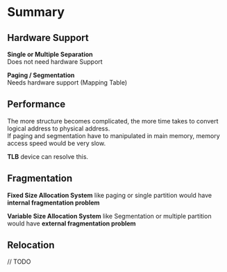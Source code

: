 # Summary

## Hardware Support

**Single or Multiple Separation**  
Does not need hardware Support

**Paging / Segmentation**  
Needs hardware support \(Mapping Table\)

## Performance

The more structure becomes complicated, the more time takes to convert logical address to physical address.  
If paging and segmentation have to manipulated in main memory, memory access speed would be very slow.

**TLB** device can resolve this.

## Fragmentation

**Fixed Size Allocation System** like paging or single partition would have **internal fragmentation problem**

**Variable Size Allocation System** like Segmentation or multiple partition would have **external fragmentation problem**

## **Relocation**

// TODO



